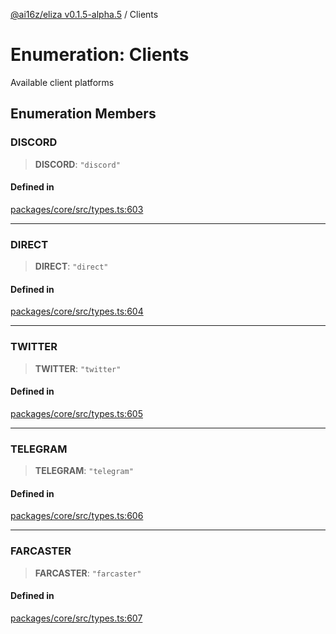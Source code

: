 [@ai16z/eliza v0.1.5-alpha.5](../index.md) / Clients

# Enumeration: Clients

Available client platforms

## Enumeration Members

### DISCORD

> **DISCORD**: `"discord"`

#### Defined in

[packages/core/src/types.ts:603](https://github.com/AIFlowML/eliza_aiflow/blob/main/packages/core/src/types.ts#L603)

***

### DIRECT

> **DIRECT**: `"direct"`

#### Defined in

[packages/core/src/types.ts:604](https://github.com/AIFlowML/eliza_aiflow/blob/main/packages/core/src/types.ts#L604)

***

### TWITTER

> **TWITTER**: `"twitter"`

#### Defined in

[packages/core/src/types.ts:605](https://github.com/AIFlowML/eliza_aiflow/blob/main/packages/core/src/types.ts#L605)

***

### TELEGRAM

> **TELEGRAM**: `"telegram"`

#### Defined in

[packages/core/src/types.ts:606](https://github.com/AIFlowML/eliza_aiflow/blob/main/packages/core/src/types.ts#L606)

***

### FARCASTER

> **FARCASTER**: `"farcaster"`

#### Defined in

[packages/core/src/types.ts:607](https://github.com/AIFlowML/eliza_aiflow/blob/main/packages/core/src/types.ts#L607)

